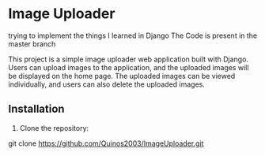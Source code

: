 # Image Uploader
trying to implement the things I learned in Django 
The Code is present in the master branch 

This project is a simple image uploader web application built with Django. Users can upload images to the application, and the uploaded images will be displayed on the home page. The uploaded images can be viewed individually, and users can also delete the uploaded images.

## Installation

1. Clone the repository:

git clone https://github.com/Quinos2003/ImageUploader.git

